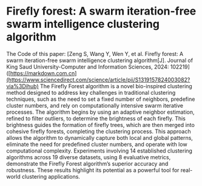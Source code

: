 # Firefly forest: A swarm iteration-free swarm intelligence clustering algorithm
The Code of this paper: [Zeng S, Wang Y, Wen Y, et al. Firefly forest: A swarm iteration-free swarm intelligence clustering algorithm[J]. Journal of King Saud University-Computer and Information Sciences, 2024: 102219]([https://markdown.com.cn](https://www.sciencedirect.com/science/article/pii/S1319157824003082?via%3Dihub)
The Firefly Forest algorithm is a novel bio-inspired clustering method designed to address key challenges in traditional clustering techniques, such as the need to set a fixed number of neighbors, predefine cluster numbers, and rely on computationally intensive swarm iterative processes. The algorithm begins by using an adaptive neighbor estimation, refined to filter outliers, to determine the brightness of each firefly. This brightness guides the formation of firefly trees, which are then merged into cohesive firefly forests, completing the clustering process. This approach allows the algorithm to dynamically capture both local and global patterns, eliminate the need for predefined cluster numbers, and operate with low computational complexity. Experiments involving 14 established clustering algorithms across 19 diverse datasets, using 8 evaluative metrics, demonstrate the Firefly Forest algorithm’s superior accuracy and robustness. These results highlight its potential as a powerful tool for real-world clustering applications. 
